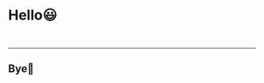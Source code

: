<!-- classes: title -->

# Hello😃

<br />

<!-- block-start: grid -->
<!-- account: twitter, your-account-name -->
<!-- account: github, your-account-name -->
<!-- block-end -->

---

<!-- section-title: Bye👋 -->

## Bye👋
